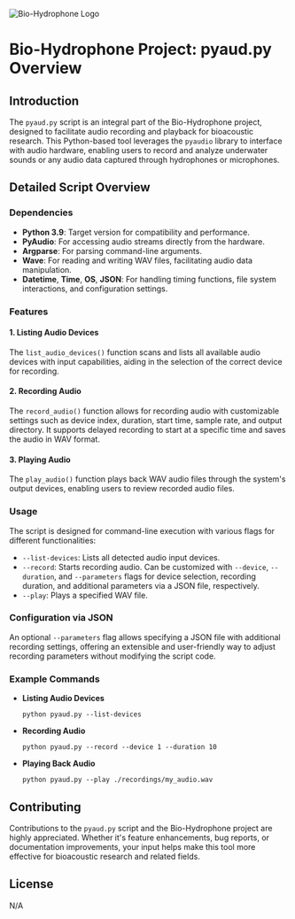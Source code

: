 ![Bio-Hydrophone Logo](https://github.com/OmarZaidi/Bio-Hydrophone/496.png.png?raw=true)
# Bio-Hydrophone Project: pyaud.py Overview

## Introduction
The `pyaud.py` script is an integral part of the Bio-Hydrophone project, designed to facilitate audio recording and playback for bioacoustic research. This Python-based tool leverages the `pyaudio` library to interface with audio hardware, enabling users to record and analyze underwater sounds or any audio data captured through hydrophones or microphones.

## Detailed Script Overview

### Dependencies
- **Python 3.9**: Target version for compatibility and performance.
- **PyAudio**: For accessing audio streams directly from the hardware.
- **Argparse**: For parsing command-line arguments.
- **Wave**: For reading and writing WAV files, facilitating audio data manipulation.
- **Datetime**, **Time**, **OS**, **JSON**: For handling timing functions, file system interactions, and configuration settings.

### Features

#### 1. **Listing Audio Devices**
The `list_audio_devices()` function scans and lists all available audio devices with input capabilities, aiding in the selection of the correct device for recording.

#### 2. **Recording Audio**
The `record_audio()` function allows for recording audio with customizable settings such as device index, duration, start time, sample rate, and output directory. It supports delayed recording to start at a specific time and saves the audio in WAV format.

#### 3. **Playing Audio**
The `play_audio()` function plays back WAV audio files through the system's output devices, enabling users to review recorded audio files.

### Usage
The script is designed for command-line execution with various flags for different functionalities:

- `--list-devices`: Lists all detected audio input devices.
- `--record`: Starts recording audio. Can be customized with `--device`, `--duration`, and `--parameters` flags for device selection, recording duration, and additional parameters via a JSON file, respectively.
- `--play`: Plays a specified WAV file.

### Configuration via JSON
An optional `--parameters` flag allows specifying a JSON file with additional recording settings, offering an extensible and user-friendly way to adjust recording parameters without modifying the script code.

### Example Commands
- **Listing Audio Devices**
  ```
  python pyaud.py --list-devices
  ```
- **Recording Audio**
  ```
  python pyaud.py --record --device 1 --duration 10
  ```
- **Playing Back Audio**
  ```
  python pyaud.py --play ./recordings/my_audio.wav
  ```

## Contributing
Contributions to the `pyaud.py` script and the Bio-Hydrophone project are highly appreciated. Whether it's feature enhancements, bug reports, or documentation improvements, your input helps make this tool more effective for bioacoustic research and related fields.

## License
N/A
